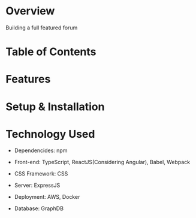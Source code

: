 # Overview
Building a full featured forum

# Table of Contents

# Features

# Setup & Installation

# Technology Used
- Dependencides: npm

- Front-end: TypeScript, ReactJS(Considering Angular), Babel, Webpack

- CSS Framework: CSS

- Server: ExpressJS

- Deployment: AWS, Docker

- Database: GraphDB
